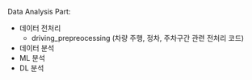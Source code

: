 Data Analysis Part:
- 데이터 전처리
  - driving_prepreocessing (차량 주행, 정차, 주차구간 관련 전처리 코드)
- 데이터 분석
- ML 분석
- DL 분석
